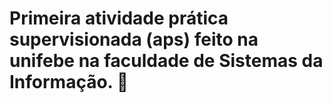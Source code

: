 # Primeira atividade prática supervisionada (aps) feito na unifebe na faculdade de Sistemas da Informação. 🤝
